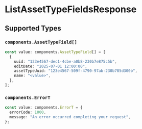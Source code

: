 # ListAssetTypeFieldsResponse


## Supported Types

### `components.AssetTypeField[]`

```typescript
const value: components.AssetTypeField[] = [
  {
    uuid: "123e4567-dec1-4cbe-a0b8-230b7e875c5b",
    editDate: "2025-07-01 12:00:00",
    assetTypeUuid: "123e4567-509f-4790-97ab-230b785d300b",
    name: "<value>",
  },
];
```

### `components.ErrorT`

```typescript
const value: components.ErrorT = {
  errorCode: 1000,
  message: "An error occurred completing your request",
};
```

